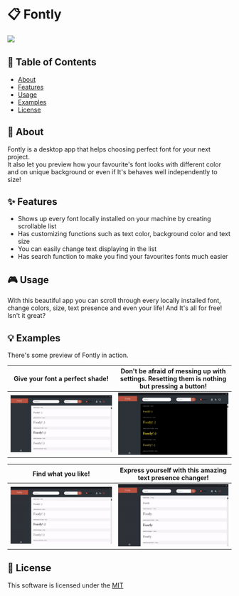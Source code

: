 # 📋 Fontly

<p align="left"><img src="./preview/gif/fonts_scrolling.gif" /></p>

## 🚩 Table of Contents
- [About](#-about)
- [Features](#-features)
- [Usage](#-usage)
- [Examples](#-examples)
- [License](#-license)

## 🎨 About

Fontly is a desktop app that helps choosing perfect font for your next project. <br />
It also let you preview how your favourite's font looks with different color and on unique background or even if It's behaves well independently to size!

## ✨ Features

* Shows up every font locally installed on your machine by creating scrollable list
* Has customizing functions such as text color, background color and text size
* You can easily change text displaying in the list
* Has search function to make you find your favourites fonts much easier

## 🎮 Usage

With this beautiful app you can scroll through every locally installed font, change colors, size, text presence and even your life! And It's all for free! Isn't it great?

## 💡 Examples

There's some preview of Fontly in action.

Give your font a perfect shade! | Don't be afraid of messing up with settings. Resetting them is nothing but pressing a button!
:----------------------------:|:----------------------------:
![Color change](./preview/gif/colors_change.gif) | ![Reset Settings](./preview/gif/reset_settings.gif)

Find what you like! | Express yourself with this amazing text presence changer!
:----------------------------:|:----------------------------:
![Search](./preview/gif/search.gif) | ![Text presence](./preview/gif/text_presence_change.gif)


## 📜 License
This software is licensed under the [MIT](https://github.com/nhnent/tui.editor/blob/master/LICENSE)